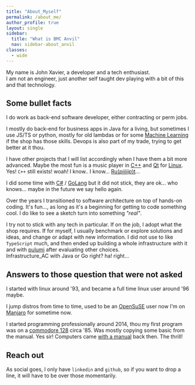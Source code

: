 ```yaml
---
title: "About_Myself"
permalink: /about_me/
author_profile: true
layout: single
sidebar:
  title: "What is BMC Anvil"
  nav: sidebar-about_anvil 
classes:
  - wide
---
```


My name is John Xavier, a developer and a tech enthusiast.<br>
I am not an engineer, just another self taught dev playing with a bit of this and
that technology.

## Some bullet facts

I do work as back-end software developer, either contracting or perm jobs.

I mostly do back-end for business apps in Java for a living, but sometimes I use JS/TS or python, mostly for old lambdas or for some
[Machine Learning](https://en.wikipedia.org/wiki/Machine_learning) if the shop has those skills. Devops is also part of my trade, trying to
get better at it thou.

I have other projects that I will list accordingly when I have them a bit more advanced. Maybe the most fun is a music player
in [C++](https://isocpp.org/) and [Qt](https://www.qt.io/) for [Linux](https://www.kernel.org/). Yes! `C++` still exists! woah! I know.. I
know... [Ru(_piiiiip_)t](https://www.rust-lang.org/)...

I did some time with [C#](https://learn.microsoft.com/en-us/dotnet/csharp/) / [GoLang](https://go.dev/) but it did not stick, they are ok...
who knows... maybe in the future we say hello again.

Over the years I transitioned to software architecture on top of hands-on coding. It's fun..., as long as it's a beginning for getting to
code something cool. I do like to see a sketch turn into something _"real"_.

I try not to stick with any tech in particular. If on the job, I adopt what the shop requires. If for myself, I usually benchmark or explore
solutions and ideas, and change or adapt with new information. I did not use to like `TypeScript` much, and then ended up building a whole
infrastructure with it and with [pulumi](https://www.pulumi.com/) after evaluating other choices.<br>
Infrastructure_AC with Java or Go right? ha! right...

## Answers to those question that were not asked

I started with linux around '93, and became a full time linux user around '96 maybe.

I jump distros from time to time, used to be an [OpenSuSE](https://www.opensuse.org/) user now I'm on [Manjaro](https://manjaro.org/) for
sometime now.

I started programming professionally around 2014, thou my first program was on
a [commodore 128](https://en.wikipedia.org/wiki/Commodore_128) circa '85. Was mostly copying some basic from the manual. Yes sir! Computers
came [with a manual](https://archive.org/details/commodore-128-programmers-reference-guide/mode/2up) back then. The thrill!

## Reach out

As social goes, I only have `linkedin` and `github`, so if you want to drop a line, it will have to be over those momentarily.
